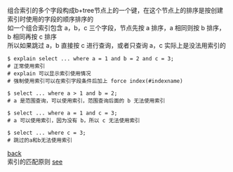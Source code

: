 组合索引的多个字段构成b+tree节点上的一个键，在这个节点上的排序是按创建索引时使用的字段的顺序排序的  
如一个组合索引包含 a，b，c 三个字段，节点先按 a 排序，a 相同则按 b 排序，b 相同再按 c 排序  
所以如果跳过 a，b 直接按 c 进行查询，或者只查询 a，c 实际上是没法用索引的  

```
$ explain select ... where a = 1 and b = 2 and c = 3;  
# 正常使用索引  
# explain 可以显示索引使用情况  
# 强制使用索引可以在索引字段条件后加上 force index(#indexname)

$ select ... where a > 1 and b = 2;  
# a 是范围查询，可以使用索引，范围查询后面的 b 无法使用索引  

$ select ... where a = 1 and c = 3;
# a 可以使用索引，因为没有 b，所以 c 无法使用索引  

$ select ... where c = 3;  
# 跳过的a和b无法使用索引  
```

[back](../1.md)  
索引的匹配原则 [see](../5.md)  